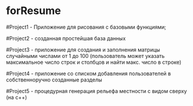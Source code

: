 # forResume
#Project1 - Приложение для рисования с базовыми функциями;

#Project2 - созданная простейшая база данных

#Project3 - приложение для создания и заполнения матрицы случайными числами от 1 до 100 (пользователь может указать максимальное число строк и столбцов и найти макс. число в строке)

#Project4 - приложение со списком добавления пользователей в собственноручно созданные разделы

#Project5 - процедурная генерация рельефа местности с видом сверху (на с++)
